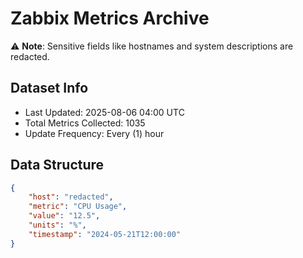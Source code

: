 # Zabbix Metrics Archive

⚠️ **Note**: Sensitive fields like hostnames and system descriptions are redacted.

## Dataset Info
- Last Updated: 2025-08-06 04:00 UTC
- Total Metrics Collected: 1035
- Update Frequency: Every (1) hour

## Data Structure
```json
{
    "host": "redacted",
    "metric": "CPU Usage",
    "value": "12.5",
    "units": "%",
    "timestamp": "2024-05-21T12:00:00"
}
```
